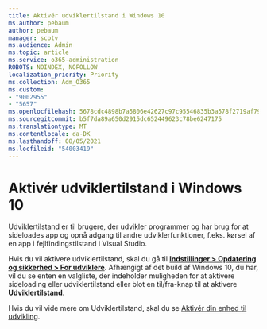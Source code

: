 ```yaml
---
title: Aktivér udviklertilstand i Windows 10
ms.author: pebaum
author: pebaum
manager: scotv
ms.audience: Admin
ms.topic: article
ms.service: o365-administration
ROBOTS: NOINDEX, NOFOLLOW
localization_priority: Priority
ms.collection: Adm_O365
ms.custom:
- "9002955"
- "5657"
ms.openlocfilehash: 5678cdc4898b7a5806e42627c97c95546835b3a578f2719af791da062ba0e2ac
ms.sourcegitcommit: b5f7da89a650d2915dc652449623c78be6247175
ms.translationtype: MT
ms.contentlocale: da-DK
ms.lasthandoff: 08/05/2021
ms.locfileid: "54003419"
---
```

# <a name="enable-developer-mode-in-windows-10"></a>Aktivér udviklertilstand i Windows 10

Udviklertilstand er til brugere, der udvikler programmer og har brug for at sideloades app og opnå adgang til andre udviklerfunktioner, f.eks. kørsel af en app i fejlfindingstilstand i Visual Studio.

Hvis du vil aktivere udviklertilstand, skal du gå til **[Indstillinger > Opdatering og sikkerhed > For udviklere](ms-settings:developers?activationSource=GetHelp)**. Afhængigt af det build af Windows 10, du har, vil du se enten en valgliste, der indeholder muligheden for at aktivere sideloading eller udviklertilstand eller blot en til/fra-knap til at aktivere **Udviklertilstand**.

Hvis du vil vide mere om Udviklertilstand, skal du se [Aktivér din enhed til udvikling](https://docs.microsoft.com/windows/uwp/get-started/enable-your-device-for-development).
